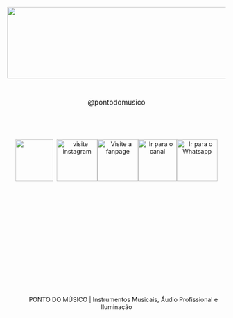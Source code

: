 <!DOCTYPE html>

<html lang="en" xmlns="http://www.w3.org/1999/xhtml">
   <meta charset="utf-8" />
<head>
 
</head>
<body>


 <p style="text-align: center;"><img alt="" src="https://images.tcdn.com.br/img/editor/up/445926/Ponto_do_musico_original_BLK.png" style="width: 600px; height: 165px;" /></p>
          <p style="text-align: center;">&nbsp;</p>
        <p style="text-align: center;">
          <span style="font-size:16px;">@pontodomusico</span></p>
     <p style="text-align: center;">&nbsp;</p>
	   <p style="text-align: center;">&nbsp;</p>
	     <p style="text-align: center;"><a href="https://www.pontodomusico.com.br/" target="_blank"><img alt="" src="https://images.tcdn.com.br/img/editor/up/445926/site_icone.png" style="width: 87px; height: 96px;" /></a>&nbsp;&nbsp;<a href="https://www.instagram.com/pontodomusico/" target="_blank"><img alt="visite instagram" src="https://images.tcdn.com.br/img/editor/up/445926/instagram_icones.png" style="width: 94px; height: 96px;" /></a><a href="https://www.facebook.com/pontodomusico/" target="_blank"><img alt="Visite a fanpage" src="https://images.tcdn.com.br/img/editor/up/445926/facebook_icone.png" style="width: 94px; height: 96px;" /></a><a href="https://www.youtube.com/pontodomusicooficial" target="_blank"><img alt="Ir para o canal" src="https://images.tcdn.com.br/img/editor/up/445926/youtube_icone.png" style="width: 89px; height: 96px;" /></a><a href="https://web.whatsapp.com/send?phone=5527997605731" target="_blank"><img alt="Ir para o Whatsapp" src="https://images.tcdn.com.br/img/editor/up/445926/whatsapp_icone.png" style="width: 94px; height: 96px;" /></a></p>
		 <p style="text-align: center;">&nbsp;</p>
     <p style="text-align: center;">&nbsp;</p>
	  <p style="text-align: center;">&nbsp;</p>
	    <p style="text-align: center;">&nbsp;</p>
		 <p style="text-align: center;">&nbsp;</p>
		  <p style="text-align: center;">&nbsp;</p>
		    <p style="text-align: center;">&nbsp;</p>
			  <p style="text-align: center;">&nbsp;</p>
     <p style="text-align: center;">&nbsp; &nbsp; &nbsp; &nbsp; PONTO DO M&Uacute;SICO | Instrumentos Musicais, &Aacute;udio Profissional e Ilumina&ccedil;&atilde;o</p> 
        		
       
         
</html>
